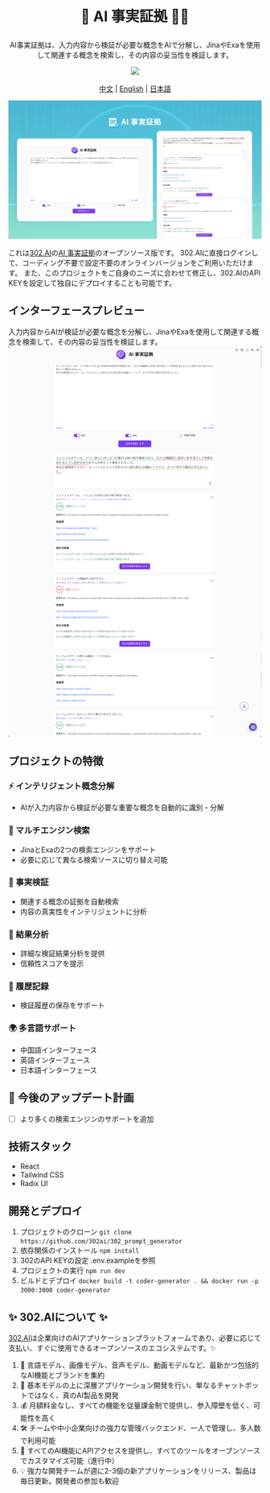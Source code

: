 # <p align="center">🧪 AI 事実証拠 🚀✨</p>

<p align="center">AI事実証拠は、入力内容から検証が必要な概念をAIで分解し、JinaやExaを使用して関連する概念を検索し、その内容の妥当性を検証します。</p>

<p align="center"><a href="https://302.ai/ja/tools/verify/" target="blank"><img src="https://file.302.ai/gpt/imgs/github/20250102/72a57c4263944b73bf521830878ae39a.png" /></a></p >

<p align="center"><a href="README_zh.md">中文</a> | <a href="README.md">English</a> | <a href="README_ja.md">日本語</a></p>

![](docs/302_AI_facts_proof_jp.png)

これは[302.AI](https://302.ai/ja/)の[AI 事実証拠](https://302.ai/ja/tools/verify/)のオープンソース版です。
302.AIに直接ログインして、コーディング不要で設定不要のオンラインバージョンをご利用いただけます。
また、このプロジェクトをご自身のニーズに合わせて修正し、302.AIのAPI KEYを設定して独自にデプロイすることも可能です。

## インターフェースプレビュー
入力内容からAIが検証が必要な概念を分解し、JinaやExaを使用して関連する概念を検索して、その内容の妥当性を検証します。
![](docs/302_AI_facts_proof_jp_screenshot_01.png)      

## プロジェクトの特徴
### ⚡ インテリジェント概念分解
- AIが入力内容から検証が必要な重要な概念を自動的に識別・分解
### 🔄 マルチエンジン検索
- JinaとExaの2つの検索エンジンをサポート
- 必要に応じて異なる検索ソースに切り替え可能
### 🧪 事実検証
- 関連する概念の証拠を自動検索
- 内容の真実性をインテリジェントに分析
### 🤖 結果分析
- 詳細な検証結果分析を提供
- 信頼性スコアを提示
### 📑 履歴記録
- 検証履歴の保存をサポート
### 🌍 多言語サポート
- 中国語インターフェース
- 英語インターフェース
- 日本語インターフェース

## 🚩 今後のアップデート計画
- [ ] より多くの検索エンジンのサポートを追加

## 技術スタック
- React
- Tailwind CSS
- Radix UI

## 開発とデプロイ
1. プロジェクトのクローン `git clone https://github.com/302ai/302_prompt_generator`
2. 依存関係のインストール `npm install`
3. 302のAPI KEYの設定 .env.exampleを参照
4. プロジェクトの実行 `npm run dev`
5. ビルドとデプロイ `docker build -t coder-generator . && docker run -p 3000:3000 coder-generator`

## ✨ 302.AIについて ✨
[302.AI](https://302.ai/ja/)は企業向けのAIアプリケーションプラットフォームであり、必要に応じて支払い、すぐに使用できるオープンソースのエコシステムです。✨
1. 🧠 言語モデル、画像モデル、音声モデル、動画モデルなど、最新かつ包括的なAI機能とブランドを集約
2. 🚀 基本モデルの上に深層アプリケーション開発を行い、単なるチャットボットではなく、真のAI製品を開発
3. 💰 月額料金なし、すべての機能を従量課金制で提供し、参入障壁を低く、可能性を高く
4. 🛠 チームや中小企業向けの強力な管理バックエンド、一人で管理し、多人数で利用可能
5. 🔗 すべてのAI機能にAPIアクセスを提供し、すべてのツールをオープンソースでカスタマイズ可能（進行中）
6. 💡 強力な開発チームが週に2-3個の新アプリケーションをリリース、製品は毎日更新。開発者の参加も歓迎
